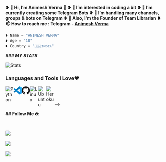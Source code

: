 **❥︎ 👋 Hi, I’m Animesh Verma 🖤**
**❥︎ 👀 I’m interested in coding a bit**
**❥︎ 🌱 I’m currently creating some Telegram Bots**
**❥︎ 💞️ I’m handling many channels, groups & bots on Telegram**
**❥︎ 💞️ Also, I'm the Founder of Team Librarian**
**❥︎ 📫 How to reach me : Telegram - [Animesh Verma](https://t.me/AniMesH941)**

```python
❥︎ Name = "ANIMESH VERMA"
❥︎ Age = "18"
❥︎ Country = "🇮🇳ɪɴᴅɪᴀ"
```
***### MY STATS*** 

![Stats](https://github-readme-stats.vercel.app/api?username=AVBotz-TG&show_icons=true&count_private=true&theme=dark)

### Languages and Tools I Love❤️
[<img align="left" alt="Python" width="26px" src="https://upload.wikimedia.org/wikipedia/commons/thumb/c/c3/Python-logo-notext.svg/600px-Python-logo-notext.svg.png" />](https://python.org/)
[<img align="left" alt="Visual Studio Code" width="26px" src="https://raw.githubusercontent.com/github/explore/80688e429a7d4ef2fca1e82350fe8e3517d3494d/topics/visual-studio-code/visual-studio-code.png" />](https://code.visualstudio.com/)
[<img align="left" alt="GitHub" width="26px" src="https://raw.githubusercontent.com/github/explore/78df643247d429f6cc873026c0622819ad797942/topics/github/github.png" />](https://git-scm.com/)
[<img align="left" alt="Linux" width="26px" src="https://www.freepnglogos.com/uploads/linux-png/difference-between-linux-and-window-operating-system-3.png" />](https://www.linux.org/)
[<img align="left" alt="Ubuntu" width="26px" src="https://assets.ubuntu.com/v1/29985a98-ubuntu-logo32.png" />](https://www.ubuntu.com)
[<img align="left" alt="Heroku" width="26px" src="https://www.nicepng.com/png/full/223-2233246_heroku-logo-salesforce-heroku.png" />](https://heroku.com/)

<br />
<br />

-->

**## Follow Me 🔥:**

<br>

<p align="left">
<a href="https://telegram.me/AniMesH941"><img src="https://img.shields.io/badge/MySelf-Animesh%20Verma-blue?style=for-the-badge&logo=telegram"></a>
</p>
<p align="left">
<a href="https://github.com/AVBotz-TG"><img src="https://img.shields.io/badge/GitHub-Follow%20on%20GitHub-active.svg?style=for-the-badge&logo=github"></a>
</p>
<p align="left">
<a href="https://www.instagram.com/Animesh_941/"><img src="https://img.shields.io/badge/Instagram-Animesh%20Verma-blueviolet?style=for-the-badge&logo=instagram"></a>
</p>
